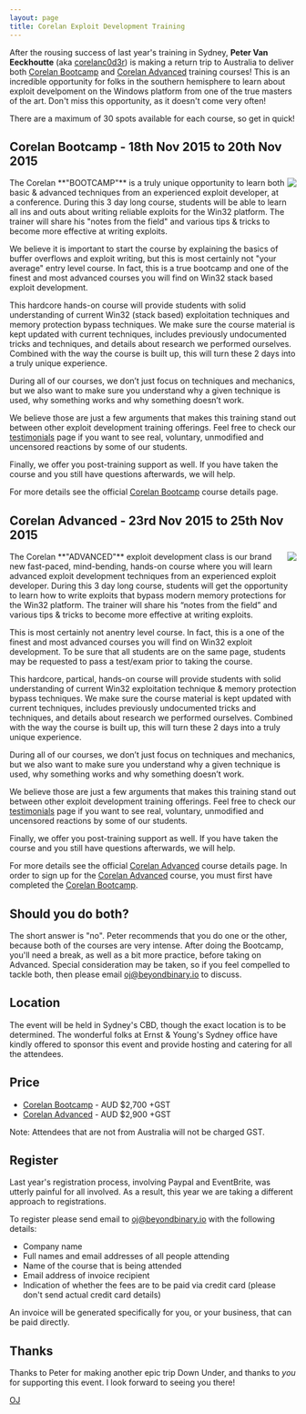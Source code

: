 ```yaml
---
layout: page
title: Corelan Exploit Development Training
---
```


After the rousing success of last year's training in Sydney, **Peter Van Eeckhoutte** (aka [corelanc0d3r][]) is making a return trip to Australia to deliver both [Corelan Bootcamp][] and [Corelan Advanced][] training courses! This is an incredible opportunity for folks in the southern hemisphere to learn about exploit develpoment on the Windows platform from one of the true masters of the art. Don't miss this opportunity, as it doesn't come very often!

There are a maximum of 30 spots available for each course, so get in quick!

## Corelan Bootcamp - 18th Nov 2015 to 20th Nov 2015

<img src="/images/corelan-bootcamp.png" style="float:right;margin-left:5px;margin-bottom:5px" />
The Corelan **"BOOTCAMP"** is a truly unique opportunity to learn both basic & advanced techniques from an experienced exploit developer, at a conference. During this 3 day long course, students will be able to learn all ins and outs about writing reliable exploits for the Win32 platform.  The trainer will share his "notes from the field" and various tips & tricks to become more effective at writing exploits.

We believe it is important to start the course by explaining the basics of buffer overflows and exploit writing, but this is most certainly not "your average" entry level course. In fact, this is a true bootcamp and one of the finest and most advanced courses you will find on Win32 stack based exploit development.

This hardcore hands-on course will provide students with solid understanding of current Win32 (stack based) exploitation techniques and memory protection bypass techniques.  We make sure the course material is kept updated with current techniques, includes previously undocumented tricks and techniques, and details about research we performed ourselves.  Combined with the way the course is built up, this will turn these 2 days into a truly unique experience.

During all of our courses, we don’t just focus on techniques and mechanics, but we also want to make sure you understand why a given technique is used, why something works and why something doesn’t work.

We believe those are just a few arguments that makes this training stand out between other exploit development training offerings.   Feel free to check our [testimonials][] page if you want to see real, voluntary, unmodified and uncensored reactions by some of our students.

Finally, we offer you post-training support as well.   If you have taken the course and you still have questions afterwards, we will help.

For more details see the official [Corelan Bootcamp][] course details page.

## Corelan Advanced - 23rd Nov 2015 to 25th Nov 2015

<img src="/images/corelan-advanced.png" style="float:right;margin-left:5px;margin-bottom:5px" />
The Corelan **"ADVANCED"** exploit development class is our brand new fast-paced, mind-bending, hands-on course where you will learn advanced exploit development techniques from an experienced exploit developer. During this 3 day long course, students will get the opportunity to learn how to write exploits that bypass modern memory protections for the Win32 platform.  The trainer will share his “notes from the field” and various tips & tricks to become more effective at writing exploits.

This is most certainly not anentry level course. In fact, this is a one of the finest and most advanced courses you will find on Win32 exploit development.  To be sure that all students are on the same page, students may be requested to pass a test/exam prior to taking the course.  

This hardcore, partical, hands-on course will provide students with solid understanding of current Win32 exploitation technique & memory protection bypass techniques.  We make sure the course material is kept updated with current techniques, includes previously undocumented tricks and techniques, and details about research we performed ourselves.  Combined with the way the course is built up, this will turn these 2 days into a truly unique experience.

During all of our courses, we don’t just focus on techniques and mechanics, but we also want to make sure you understand why a given technique is used, why something works and why something doesn’t work.

We believe those are just a few arguments that makes this training stand out between other exploit development training offerings.   Feel free to check our [testimonials][] page if you want to see real, voluntary, unmodified and uncensored reactions by some of our students.

Finally, we offer you post-training support as well.   If you have taken the course and you still have questions afterwards, we will help.

For more details see the official [Corelan Advanced][] course details page. In order to sign up for the [Corelan Advanced][] course, you must first have completed the [Corelan Bootcamp][].

## Should you do both?

The short answer is "no". Peter recommends that you do one or the other, because both of the courses are very intense. After doing the Bootcamp, you'll need a break, as well as a bit more practice, before taking on Advanced. Special consideration may be taken, so if you feel compelled to tackle both, then please email [oj@beyondbinary.io][email] to discuss.

## Location

The event will be held in Sydney's CBD, though the exact location is to be determined. The wonderful folks at Ernst &amp; Young's Sydney office have kindly offered to sponsor this event and provide hosting and catering for all the attendees.

## Price

* [Corelan Bootcamp][] - AUD $2,700 +GST
* [Corelan Advanced][] - AUD $2,900 +GST

Note: Attendees that are not from Australia will not be charged GST.

## Register

Last year's registration process, involving Paypal and EventBrite, was utterly painful for all involved. As a result, this year we are taking a different approach to registrations.

To register please send email to [oj@beyondbinary.io][email] with the following details:

* Company name
* Full names and email addresses of all people attending
* Name of the course that is being attended
* Email address of invoice recipient
* Indication of whether the fees are to be paid via credit card (please don't send actual credit card details)

An invoice will be generated specifically for you, or your business, that can be paid directly.

## Thanks

Thanks to Peter for making another epic trip Down Under, and thanks to _you_ for supporting this event. I look forward to seeing you there!

[OJ][]

  [corelanc0d3r]: https://twitter.com/corelanc0d3r
  [Corelan Bootcamp]: https://www.corelan-training.com/index.php/training-2/bootcamp/
  [Corelan Advanced]: https://www.corelan-training.com/index.php/training-2/advanced/
  [testimonials]: https://www.corelan-training.com/index.php/testimonials/
  [OJ]: https://twitter.com/TheColonial
  [email]: mailto:oj@beyondbinary.io?subject=Corelan%20Exploit%20Development%20Training
